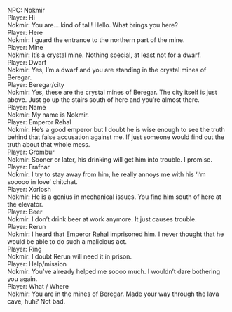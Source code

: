 NPC: Nokmir  
Player: Hi  
Nokmir: You are….kind of tall! Hello. What brings you here?  
Player: Here  
Nokmir: I guard the entrance to the northern part of the mine.  
Player: Mine  
Nokmir: It’s a crystal mine. Nothing special, at least not for a dwarf.  
Player: Dwarf  
Nokmir: Yes, I’m a dwarf and you are standing in the crystal mines of Beregar.  
Player: Beregar/city  
Nokmir: Yes, these are the crystal mines of Beregar. The city itself is just above. Just go up the stairs south of here and you’re almost there.  
Player: Name  
Nokmir: My name is Nokmir.  
Player: Emperor Rehal  
Nokmir: He’s a good emperor but I doubt he is wise enough to see the truth behind that false accusation against me. If just someone would find out the truth about that whole mess.  
Player: Grombur  
Nokmir: Sooner or later, his drinking will get him into trouble. I promise.  
Player: Frafnar  
Nokmir: I try to stay away from him, he really annoys me with his ‘I’m sooooo in love’ chitchat.  
Player: Xorlosh  
Nokmir: He is a genius in mechanical issues. You find him south of here at the elevator.  
Player: Beer  
Nokmir: I don’t drink beer at work anymore. It just causes trouble.  
Player: Rerun  
Nokmir: I heard that Emperor Rehal imprisoned him. I never thought that he would be able to do such a malicious act.  
Player: Ring  
Nokmir: I doubt Rerun will need it in prison.  
Player: Help/mission  
Nokmir: You’ve already helped me soooo much. I wouldn’t dare bothering you again.  
Player: What / Where  
Nokmir: You are in the mines of Beregar. Made your way through the lava cave, huh? Not bad.  
